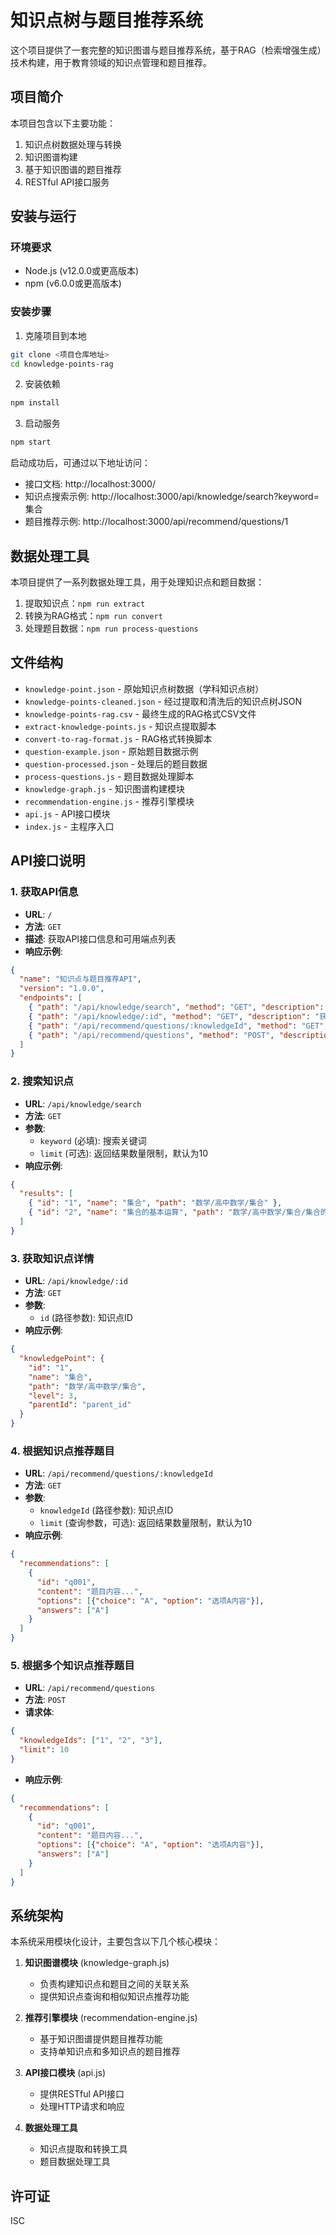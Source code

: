 # 知识点树与题目推荐系统

这个项目提供了一套完整的知识图谱与题目推荐系统，基于RAG（检索增强生成）技术构建，用于教育领域的知识点管理和题目推荐。

## 项目简介

本项目包含以下主要功能：

1. 知识点树数据处理与转换
2. 知识图谱构建
3. 基于知识图谱的题目推荐
4. RESTful API接口服务

## 安装与运行

### 环境要求

- Node.js (v12.0.0或更高版本)
- npm (v6.0.0或更高版本)

### 安装步骤

1. 克隆项目到本地

```bash
git clone <项目仓库地址>
cd knowledge-points-rag
```

2. 安装依赖

```bash
npm install
```

3. 启动服务

```bash
npm start
```

启动成功后，可通过以下地址访问：
- 接口文档: http://localhost:3000/
- 知识点搜索示例: http://localhost:3000/api/knowledge/search?keyword=集合
- 题目推荐示例: http://localhost:3000/api/recommend/questions/1

## 数据处理工具

本项目提供了一系列数据处理工具，用于处理知识点和题目数据：

1. 提取知识点：`npm run extract`
2. 转换为RAG格式：`npm run convert`
3. 处理题目数据：`npm run process-questions`

## 文件结构

- `knowledge-point.json` - 原始知识点树数据（学科知识点树）
- `knowledge-points-cleaned.json` - 经过提取和清洗后的知识点树JSON
- `knowledge-points-rag.csv` - 最终生成的RAG格式CSV文件
- `extract-knowledge-points.js` - 知识点提取脚本
- `convert-to-rag-format.js` - RAG格式转换脚本
- `question-example.json` - 原始题目数据示例
- `question-processed.json` - 处理后的题目数据
- `process-questions.js` - 题目数据处理脚本
- `knowledge-graph.js` - 知识图谱构建模块
- `recommendation-engine.js` - 推荐引擎模块
- `api.js` - API接口模块
- `index.js` - 主程序入口

## API接口说明

### 1. 获取API信息

- **URL**: `/`
- **方法**: `GET`
- **描述**: 获取API接口信息和可用端点列表
- **响应示例**:
```json
{
  "name": "知识点与题目推荐API",
  "version": "1.0.0",
  "endpoints": [
    { "path": "/api/knowledge/search", "method": "GET", "description": "搜索知识点" },
    { "path": "/api/knowledge/:id", "method": "GET", "description": "获取知识点详情" },
    { "path": "/api/recommend/questions/:knowledgeId", "method": "GET", "description": "根据知识点推荐题目" },
    { "path": "/api/recommend/questions", "method": "POST", "description": "根据多个知识点推荐题目" }
  ]
}
```

### 2. 搜索知识点

- **URL**: `/api/knowledge/search`
- **方法**: `GET`
- **参数**: 
  - `keyword` (必填): 搜索关键词
  - `limit` (可选): 返回结果数量限制，默认为10
- **响应示例**:
```json
{
  "results": [
    { "id": "1", "name": "集合", "path": "数学/高中数学/集合" },
    { "id": "2", "name": "集合的基本运算", "path": "数学/高中数学/集合/集合的基本运算" }
  ]
}
```

### 3. 获取知识点详情

- **URL**: `/api/knowledge/:id`
- **方法**: `GET`
- **参数**: 
  - `id` (路径参数): 知识点ID
- **响应示例**:
```json
{
  "knowledgePoint": {
    "id": "1",
    "name": "集合",
    "path": "数学/高中数学/集合",
    "level": 3,
    "parentId": "parent_id"
  }
}
```

### 4. 根据知识点推荐题目

- **URL**: `/api/recommend/questions/:knowledgeId`
- **方法**: `GET`
- **参数**: 
  - `knowledgeId` (路径参数): 知识点ID
  - `limit` (查询参数，可选): 返回结果数量限制，默认为10
- **响应示例**:
```json
{
  "recommendations": [
    {
      "id": "q001",
      "content": "题目内容...",
      "options": [{"choice": "A", "option": "选项A内容"}],
      "answers": ["A"]
    }
  ]
}
```

### 5. 根据多个知识点推荐题目

- **URL**: `/api/recommend/questions`
- **方法**: `POST`
- **请求体**: 
```json
{
  "knowledgeIds": ["1", "2", "3"],
  "limit": 10
}
```
- **响应示例**:
```json
{
  "recommendations": [
    {
      "id": "q001",
      "content": "题目内容...",
      "options": [{"choice": "A", "option": "选项A内容"}],
      "answers": ["A"]
    }
  ]
}
```

## 系统架构

本系统采用模块化设计，主要包含以下几个核心模块：

1. **知识图谱模块** (knowledge-graph.js)
   - 负责构建知识点和题目之间的关联关系
   - 提供知识点查询和相似知识点推荐功能

2. **推荐引擎模块** (recommendation-engine.js)
   - 基于知识图谱提供题目推荐功能
   - 支持单知识点和多知识点的题目推荐

3. **API接口模块** (api.js)
   - 提供RESTful API接口
   - 处理HTTP请求和响应

4. **数据处理工具**
   - 知识点提取和转换工具
   - 题目数据处理工具

## 许可证

ISC
